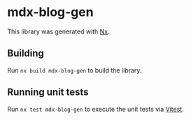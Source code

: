 # mdx-blog-gen

This library was generated with [Nx](https://nx.dev).

## Building

Run `nx build mdx-blog-gen` to build the library.

## Running unit tests

Run `nx test mdx-blog-gen` to execute the unit tests via [Vitest](https://vitest.dev/).
